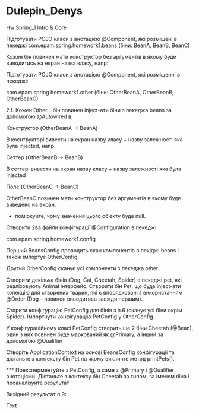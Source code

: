 # Dulepin_Denys
Hw
Spring_1 Intro & Core 

 

Підготувати POJO класи з анотацією @Component, які розміщені в пекеджі com.epam.spring.homework1.beans (біни: BeanA, BeanB, BeanC) 

Кожен бін повинен мати конструктор без аргументів в якому буде виводитись на екран назва класу, напр: 

 

Підготувати POJO класи з анотацією @Component, які розміщенні в пекеджі: 

com.epam.spring.homework1.other (біни: OtherBeanA, OtherBeanB, OtherBeanC) 

 

2.1. Кожен Other... бін повинен inject-ати біни з пекеджа beans за допомогою @Autowired в: 

Конструктор (OtherBeanA -> BeanA) 

В коснтрукторі вивести на екран назву класу + назву залежності яка була injected, напр 

 

Сеттер (OtherBeanB -> BeanB) 

В сеттері вивести на екран назву класу + назву залежності яка була injected 

Поле (OtherBeanC -> BeanC) 

OtherBeanC повинен мати конструктор без аргументів в якому буде виведено на екран: 

 - поміркуйте, чому значення цього об’єкту буде null. 

 

Створити 2ва файли конфігурації @Configuration в пекеджі  

com.epam.spring.homework1.config  

Перший BeansConfig проводить скан компонентів в пекіджі beans і також імпортує OtherConfig. 

Другий OtherConfig сканує усі компоненти з пекеджа other. 

Створити декілька бінів (Dog, Cat, Cheetah, Spider) в пекеджі pet, які реалізовують Animal інтерфейс. Створити бін Pet,  що буде inject-ати колекцію для створених тварин, які є впорядковані з використанням @Order (Dog – повинен виводитись завжди першим).  

Сторити конфігурацію PetConfig для бінів з п.6 (сканує усі біни окрім Spider). Iмпортнути конфігурацію PetConfig  у OtherConfig.  

 У конфігураційному класі PetConfig створить ще 2 біни Cheetah (@Bean), один з них повинен буде маркований як @Primary, а інший за допомогою @Qualifier 

Створіть ApplicationContext на основі BeansConfig конфігурації та дістаньте з контексту бін  Pet на якому викличте метод printPets().  

*** Поексперментуйте з PetConfig, а саме з @Primary і @Qualifier анотаціями. Дістаньте з контексу бін Cheetah за типом, за іменем біна і проаналізуйте результат 

 

Вихідний результат п.9: 

Text
